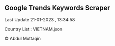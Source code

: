 

## Google Trends Keywords Scraper 
 
Last Update 21-01-2023 , 13:34:58

Country List :
VIETNAM.json



© Abdul Muttaqin 
